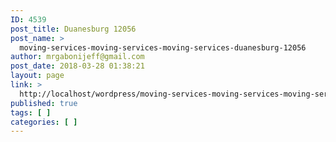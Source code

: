```yaml
---
ID: 4539
post_title: Duanesburg 12056
post_name: >
  moving-services-moving-services-moving-services-duanesburg-12056
author: mrgabonijeff@gmail.com
post_date: 2018-03-28 01:38:21
layout: page
link: >
  http://localhost/wordpress/moving-services-moving-services-moving-services-duanesburg-12056/
published: true
tags: [ ]
categories: [ ]
---
```


